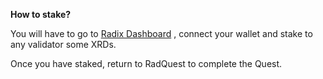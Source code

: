 **How to stake?**

You will have to go to [Radix Dashboard](https://dashboard.radixdlt.com/) , connect your wallet and stake to any validator some XRDs.

Once you have staked, return to RadQuest to complete the Quest.